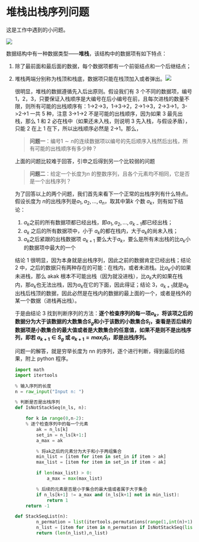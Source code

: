 # 堆栈出栈序列问题


这是工作中遇到的小问题。

<!--more-->

![](https://github.com/bugxch/blogpics/blob/master/201807/stack.jpg?raw=true)

数据结构中有一种数据类型——**堆栈**，该结构中的数据项有如下特点：

1. 除了最前面和最后面的数据，每个数据项都有一个前驱结点和一个后继结点；

2. 堆栈两端分别称为栈顶和栈底，数据项只能在栈顶加入或者弹出。![](https://upload.wikimedia.org/wikipedia/commons/thumb/2/29/Data_stack.svg/400px-Data_stack.svg.png)

   很明显，堆栈的数据遵循先入后出原则。假设我们有 3 个不同的数据项，编号 1，2，3，只要保证入栈顺序是大编号在后小编号在前，且每次进栈的数量不限，则所有可能的出栈顺序有：1->2->3，1->3->2，2->1->3，2->3->1，3->2->1 一共 5 种，注意 3->1->2 不是可能的出栈顺序，因为如果 3 最先出栈，那么 1 和 2 必在栈中（如果还未入栈，则说明 3 先入栈，与假设矛盾），只能 2 在上 1 在下，所以出栈顺序必然是 2->1。那么，

   > **问题一**：编号$1\sim n$的连续数据项以编号的先后顺序入栈然后出栈，所有可能的出栈顺序有多少种？

   上面的问题比较难于回答，引申之后得到另一个比较弱的问题

   > **问题二**：给定一个长度为$n$ 的整数序列，且各个元素均不相同，它是否是一个出栈序列？

   为了回答以上的两个问题，我们首先来看下一个正常的出栈序列有什么特点。假设长度为 $n$的出栈序列是$a_1,a_2,…,a_n$，取其中第$k$ 个数 $a_k$，则有如下结论：

   1. $a_k$之前的所有数据项都已经出栈，即$a_1,a_2,…,a_{k-1}$都已经出栈；
   2. $a_k$ 之后的所有数据项中，小于 $a_k$的都在栈内，大于$a_k$的尚未入栈；
   3. $a_k$之后紧跟的出栈数据项 $a_{k+1}$ 要么大于$a_k$，要么是所有未出栈的比$a_k$小的数据项中最大的一个

   结论 1 很明显，因为本身就是出栈序列，因此之前的数据肯定已经出栈；结论 2 中，之后的数据只有两种存在的可能：在栈内，或者未进栈。比$a_k$小的如果未进栈，那么 akak 根本不可能出栈（因为就没进栈），比$a_k$大的如果在栈内，那$a_k$也无法出栈，因为$a_k$在它的下面，因此得证；结论 3，$a_{k+1}$就是$a_k$ 出栈后栈顶的数据，因此必然是在栈内的数据的最上面的一个，或者是栈外的某一个数据（进栈再出栈）。

   于是由结论 3 找到判断序列的方法：**逐个检查序列的每一项$a_k$，将该项之后的数据分为大于该数据的大数集合$S_g$和小于该数的小数集合$S_l$，查看是否后续的数据项是小数集合的最大值或者是大数集合的任意值，如果不是则不是出栈序列，即若 $a_{k+1}\in S_g$ 或 $a_{k+1}=max_l{S_l}$，即是出栈序列。**

   问题一的解答，就是穷举长度为 nn 的序列，逐个进行判断，得到最后的结果，附上 python 程序。

   ```python
   import math
   import itertools

   % 输入序列的长度
   n = raw_input("Input n: ")

   % 判断是否是出栈序列
   def IsNotStackSeq(n_ls, n):

       for k in range(0,n-2):
       % 逐个检查序列中的每一个元素
           ak = n_ls[k]
           set_in = n_ls[k+1:]
           a_max = ak

           % 将ak之后的元素分为大于和小于两组集合
           min_list = [item for item in set_in if item > ak]
           max_list = [item for item in set_in if item < ak]

           if len(max_list) > 0:
               a_max = max(max_list)

           % 后续的元素是否是小于集合的最大值或者属于大于集合
           if n_ls[k+1] != a_max and (n_ls[k+1] not in min_list):
               return 1
       return -1

   def StackSeqList(n):
           n_permation = list(itertools.permutations(range(1,int(n)+1), int(n)))
           n_list = [item for item in n_permation if IsNotStackSeq(list(item),int(n)) < 0]
           return (len(n_list),n_list)
   ```



